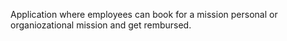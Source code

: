 Application where employees can book for a mission personal or organiozational mission and get rembursed.
